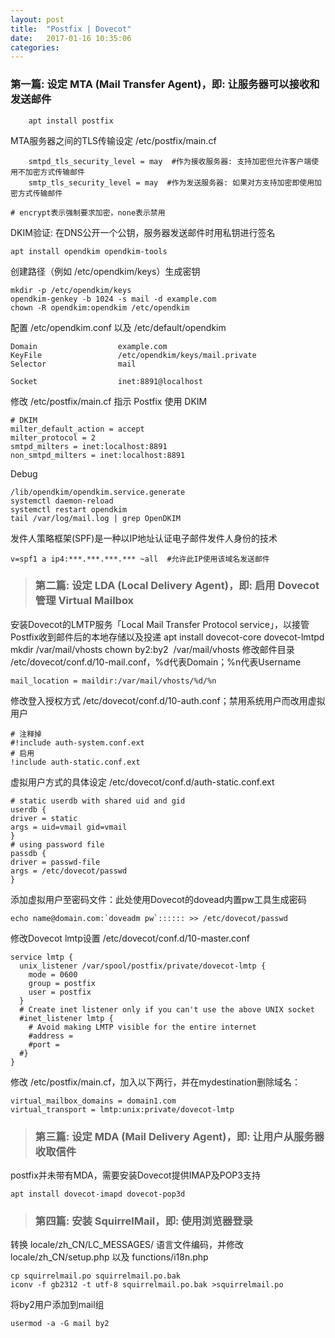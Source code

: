 ```yaml
---
layout: post
title:  "Postfix | Dovecot"
date:   2017-01-16 10:35:06
categories:
---
```


<!--more-->

### 第一篇: 设定 MTA (Mail Transfer Agent)，即: 让服务器可以接收和发送邮件

```
    apt install postfix
```
MTA服务器之间的TLS传输设定 /etc/postfix/main.cf
```
    smtpd_tls_security_level = may  #作为接收服务器: 支持加密但允许客户端使用不加密方式传输邮件
    smtp_tls_security_level = may  #作为发送服务器: 如果对方支持加密即使用加密方式传输邮件
```    
    # encrypt表示强制要求加密，none表示禁用

DKIM验证: 在DNS公开一个公钥，服务器发送邮件时用私钥进行签名

    apt install opendkim opendkim-tools

创建路径（例如 /etc/opendkim/keys）生成密钥

    mkdir -p /etc/opendkim/keys
    opendkim-genkey -b 1024 -s mail -d example.com
    chown -R opendkim:opendkim /etc/opendkim

配置 /etc/opendkim.conf 以及 /etc/default/opendkim

    Domain                  example.com
    KeyFile                 /etc/opendkim/keys/mail.private
    Selector                mail

    Socket                  inet:8891@localhost

修改 /etc/postfix/main.cf 指示 Postfix 使用 DKIM

    # DKIM
    milter_default_action = accept
    milter_protocol = 2 
    smtpd_milters = inet:localhost:8891
    non_smtpd_milters = inet:localhost:8891

Debug

    /lib/opendkim/opendkim.service.generate
    systemctl daemon-reload
    systemctl restart opendkim
    tail /var/log/mail.log | grep OpenDKIM

发件人策略框架(SPF)是一种以IP地址认证电子邮件发件人身份的技术

    v=spf1 a ip4:***.***.***.*** ~all  #允许此IP使用该域名发送邮件


> ### 第二篇: 设定 LDA (Local Delivery Agent)，即: 启用 Dovecot 管理 Virtual Mailbox

安装Dovecot的LMTP服务「Local Mail Transfer Protocol service」，以接管Postfix收到邮件后的本地存储以及投递
    apt install dovecot-core dovecot-lmtpd
    mkdir /var/mail/vhosts
    chown by2:by2  /var/mail/vhosts
修改邮件目录 /etc/dovecot/conf.d/10-mail.conf，%d代表Domain；%n代表Username 

    mail_location = maildir:/var/mail/vhosts/%d/%n
修改登入授权方式 /etc/dovecot/conf.d/10-auth.conf；禁用系统用户而改用虚拟用户

    # 注释掉
    #!include auth-system.conf.ext
    # 启用
    !include auth-static.conf.ext
虚拟用户方式的具体设定 /etc/dovecot/conf.d/auth-static.conf.ext

    # static userdb with shared uid and gid
    userdb {
    driver = static
    args = uid=vmail gid=vmail
    }
    # using password file
    passdb {
    driver = passwd-file
    args = /etc/dovecot/passwd
    }
添加虚拟用户至密码文件：此处使用Dovecot的dovead内置pw工具生成密码

    echo name@domain.com:`doveadm pw`:::::: >> /etc/dovecot/passwd

修改Dovecot lmtp设置 /etc/dovecot/conf.d/10-master.conf

    service lmtp {
      unix_listener /var/spool/postfix/private/dovecot-lmtp {
        mode = 0600
        group = postfix
        user = postfix
      }    
      # Create inet listener only if you can't use the above UNIX socket
      #inet_listener lmtp {
        # Avoid making LMTP visible for the entire internet
        #address =
        #port = 
      #}
    }
修改 /etc/postfix/main.cf，加入以下两行，并在mydestination删除域名：

    virtual_mailbox_domains = domain1.com
    virtual_transport = lmtp:unix:private/dovecot-lmtp

> ### 第三篇: 设定 MDA (Mail Delivery Agent)，即: 让用户从服务器收取信件

postfix并未带有MDA，需要安装Dovecot提供IMAP及POP3支持

    apt install dovecot-imapd dovecot-pop3d

> ### 第四篇: 安装 SquirrelMail，即: 使用浏览器登录

转换 locale/zh_CN/LC_MESSAGES/ 语言文件编码，并修改 locale/zh_CN/setup.php 以及 functions/i18n.php

    cp squirrelmail.po squirrelmail.po.bak
    iconv -f gb2312 -t utf-8 squirrelmail.po.bak >squirrelmail.po 

将by2用户添加到mail组

    usermod -a -G mail by2







